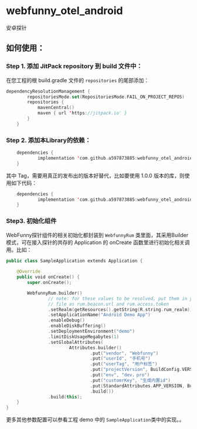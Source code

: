 # webfunny_otel_android
安卓探针

## 如何使用：

### Step 1. 添加 JitPack repository 到 build 文件中：
在您工程的根 build.gradle 文件的  `repositories` 的尾部添加：

```kotlin
dependencyResolutionManagement {
		repositoriesMode.set(RepositoriesMode.FAIL_ON_PROJECT_REPOS)
		repositories {
			mavenCentral()
			maven { url 'https://jitpack.io' }
		}
	}

```
### Step 2. 添加本Library的依赖：
```kotlin
	dependencies {
	        implementation 'com.github.a597873885:webfunny_otel_android:Tag'
	}
```
其中 Tag，需要用真正的发布出的版本好替代，比如要使用 1.0.0 版本的库，则使用如下代码：
```kotlin
	dependencies {
	        implementation 'com.github.a597873885:webfunny_otel_android:1.0.0'
	}
```

### Step3. 初始化组件

WebFunny探针组件的相关初始化都封装到 `WebfunnyRum` 类里面，其采用Builder模式，可在接入探针的共存的 Application 的 onCreate 函数里进行初始化相关调用。比如：


```kotlin
public class SampleApplication extends Application {
    
    @Override
    public void onCreate() {
        super.onCreate();

        WebfunnyRum.builder()
                // note: for these values to be resolved, put them in your local.properties
                // file as rum.beacon.url and rum.access.token
                .setRealm(getResources().getString(R.string.rum_realm))
                .setApplicationName("Android Demo App")
                .enableDebug()
                .enableDiskBuffering()
                .setDeploymentEnvironment("demo")
                .limitDiskUsageMegabytes(1)
                .setGlobalAttributes(
                        Attributes.builder()
                                .put("vendor", "Webfunny")
                                .put("userId", "手机号")
                                .put("userTag", "用户标签")
                                .put("projectVersion", BuildConfig.VERSION_CODE)
                                .put("env", "dev，pro")
                                .put("customrKey", "生成内置id")
                                .put(StandardAttributes.APP_VERSION, BuildConfig.VERSION_NAME)
                                .build())
                .build(this);
    }
}
```
更多其他参数配置可以参看工程 demo 中的 `SampleApplication`类中的实现。。